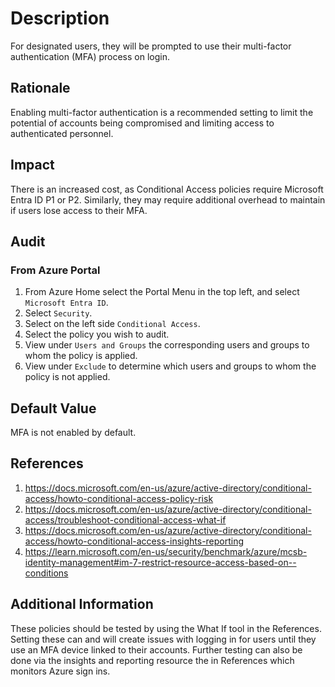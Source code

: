 # Description

For designated users, they will be prompted to use their multi-factor authentication (MFA) process on login.

## Rationale

Enabling multi-factor authentication is a recommended setting to limit the potential of accounts being compromised and limiting access to authenticated personnel.

## Impact

There is an increased cost, as Conditional Access policies require Microsoft Entra ID P1 or P2. Similarly, they may require additional overhead to maintain if users lose access to their MFA.

## Audit

### From Azure Portal

1. From Azure Home select the Portal Menu in the top left, and select `Microsoft Entra ID`.
2. Select `Security`.
3. Select on the left side `Conditional Access`.
4. Select the policy you wish to audit.
5. View under `Users and Groups` the corresponding users and groups to whom the policy is applied.
6. View under `Exclude` to determine which users and groups to whom the policy is not applied.

## Default Value

MFA is not enabled by default.

## References

1. <https://docs.microsoft.com/en-us/azure/active-directory/conditional-access/howto-conditional-access-policy-risk>
2. <https://docs.microsoft.com/en-us/azure/active-directory/conditional-access/troubleshoot-conditional-access-what-if>
3. <https://docs.microsoft.com/en-us/azure/active-directory/conditional-access/howto-conditional-access-insights-reporting>
4. <https://learn.microsoft.com/en-us/security/benchmark/azure/mcsb-identity-management#im-7-restrict-resource-access-based-on--conditions>

## Additional Information

These policies should be tested by using the What If tool in the References. Setting these can and will create issues with logging in for users until they use an MFA device linked to their accounts. Further testing can also be done via the insights and reporting resource the in References which monitors Azure sign ins.
